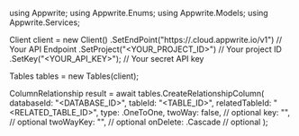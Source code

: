 using Appwrite;
using Appwrite.Enums;
using Appwrite.Models;
using Appwrite.Services;

Client client = new Client()
    .SetEndPoint("https://<REGION>.cloud.appwrite.io/v1") // Your API Endpoint
    .SetProject("<YOUR_PROJECT_ID>") // Your project ID
    .SetKey("<YOUR_API_KEY>"); // Your secret API key

Tables tables = new Tables(client);

ColumnRelationship result = await tables.CreateRelationshipColumn(
    databaseId: "<DATABASE_ID>",
    tableId: "<TABLE_ID>",
    relatedTableId: "<RELATED_TABLE_ID>",
    type: .OneToOne,
    twoWay: false, // optional
    key: "", // optional
    twoWayKey: "", // optional
    onDelete: .Cascade // optional
);